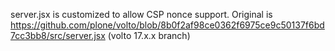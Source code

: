 server.jsx is customized to allow CSP nonce support. Original is https://github.com/plone/volto/blob/8b0f2af98ce0362f6975ce9c50137f6bd7cc3bb8/src/server.jsx (volto 17.x.x branch)
